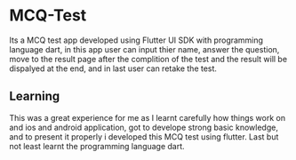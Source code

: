 # MCQ-Test
 Its a MCQ test app developed using Flutter UI SDK with programming language dart, in this app user can input thier name, answer the question, move to the result page after the complition of the test and the result will be dispalyed at the end, and in last user can retake the test.
 
## Learning
This was a great experience for me as I learnt carefully how things work on and ios and android application, got to develope strong basic knowledge, and to present it properly i developed this MCQ test using flutter. Last but not least learnt the programming language dart.
